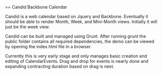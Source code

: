 == Candid Backbone Calendar

Candid is a web calendar based on Jquery and Backbone. Eventually it should be able to render Month, Week, and
Mini-Month views. Initially it will just be the week view.

Candid can be built and managed using Grunt. After running grunt the public folder contains all required dependencies,
the demo can be viewed by opening the index.html file in a browser.

Currently this is very early stage and only manages basic creation and editing of CalendarEvents. Drag and drop for
events is nearly done and expanding contracting duration based on drag is next.
